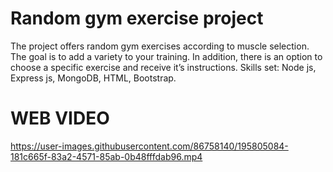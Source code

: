 # Random gym exercise project
The project offers random gym exercises according to muscle selection. The goal is to add a variety to your training. In addition, there is an option to choose a specific exercise and receive it’s instructions.
Skills set: Node js, Express js, MongoDB, HTML, Bootstrap.


# WEB VIDEO

https://user-images.githubusercontent.com/86758140/195805084-181c665f-83a2-4571-85ab-0b48fffdab96.mp4

